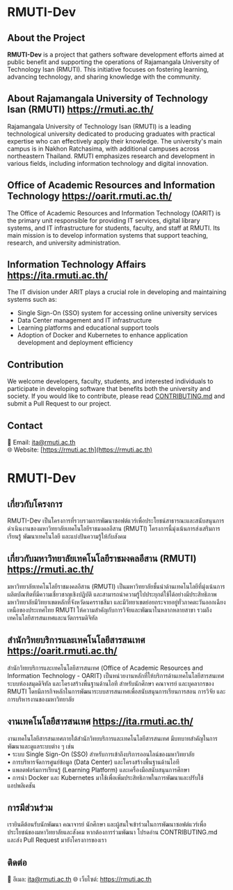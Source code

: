 # RMUTI-Dev

## About the Project
**RMUTI-Dev** is a project that gathers software development efforts aimed at public benefit and supporting the operations of Rajamangala University of Technology Isan (RMUTI). This initiative focuses on fostering learning, advancing technology, and sharing knowledge with the community.

## About Rajamangala University of Technology Isan (RMUTI) https://rmuti.ac.th/
Rajamangala University of Technology Isan (RMUTI) is a leading technological university dedicated to producing graduates with practical expertise who can effectively apply their knowledge. The university's main campus is in Nakhon Ratchasima, with additional campuses across northeastern Thailand. RMUTI emphasizes research and development in various fields, including information technology and digital innovation.

## Office of Academic Resources and Information Technology https://oarit.rmuti.ac.th/
The Office of Academic Resources and Information Technology (OARIT) is the primary unit responsible for providing IT services, digital library systems, and IT infrastructure for students, faculty, and staff at RMUTI. Its main mission is to develop information systems that support teaching, research, and university administration.

## Information Technology Affairs https://ita.rmuti.ac.th/
The IT division under ARIT plays a crucial role in developing and maintaining systems such as:
- Single Sign-On (SSO) system for accessing online university services
- Data Center management and IT infrastructure
- Learning platforms and educational support tools
- Adoption of Docker and Kubernetes to enhance application development and deployment efficiency

## Contribution
We welcome developers, faculty, students, and interested individuals to participate in developing software that benefits both the university and society. If you would like to contribute, please read [CONTRIBUTING.md](CONTRIBUTING.md) and submit a Pull Request to our project.

## Contact
📧 Email: ita@rmuti.ac.th  
🌐 Website: [https://rmuti.ac.th](https://rmuti.ac.th)

# RMUTI-Dev

## เกี่ยวกับโครงการ

RMUTI-Dev เป็นโครงการที่รวบรวมการพัฒนาซอฟต์แวร์เพื่อประโยชน์สาธารณะและสนับสนุนการดำเนินงานของมหาวิทยาลัยเทคโนโลยีราชมงคลอีสาน (RMUTI) โครงการนี้มุ่งเน้นการส่งเสริมการเรียนรู้ พัฒนาเทคโนโลยี และแบ่งปันความรู้ให้กับสังคม

## เกี่ยวกับมหาวิทยาลัยเทคโนโลยีราชมงคลอีสาน (RMUTI) https://rmuti.ac.th/

มหาวิทยาลัยเทคโนโลยีราชมงคลอีสาน (RMUTI) เป็นมหาวิทยาลัยชั้นนำด้านเทคโนโลยีที่มุ่งเน้นการผลิตบัณฑิตที่มีความเชี่ยวชาญเชิงปฏิบัติ และสามารถนำความรู้ไปประยุกต์ใช้ได้อย่างมีประสิทธิภาพ มหาวิทยาลัยมีวิทยาเขตหลักที่จังหวัดนครราชสีมา และมีวิทยาเขตย่อยกระจายอยู่ทั่วภาคตะวันออกเฉียงเหนือของประเทศไทย RMUTI ให้ความสำคัญกับการวิจัยและพัฒนาในหลากหลายสาขา รวมถึงเทคโนโลยีสารสนเทศและนวัตกรรมดิจิทัล

## สำนักวิทยบริการและเทคโนโลยีสารสนเทศ https://oarit.rmuti.ac.th/

สำนักวิทยบริการและเทคโนโลยีสารสนเทศ (Office of Academic Resources and Information Technology - OARIT) เป็นหน่วยงานหลักที่ให้บริการด้านเทคโนโลยีสารสนเทศ ระบบห้องสมุดดิจิทัล และโครงสร้างพื้นฐานด้านไอที สำหรับนักศึกษา คณาจารย์ และบุคลากรของ RMUTI โดยมีภารกิจหลักในการพัฒนาระบบสารสนเทศเพื่อสนับสนุนการเรียนการสอน การวิจัย และการบริหารงานของมหาวิทยาลัย

## งานเทคโนโลยีสารสนเทศ https://ita.rmuti.ac.th/

งานเทคโนโลยีสารสนเทศภายใต้สำนักวิทยบริการและเทคโนโลยีสารสนเทศ มีบทบาทสำคัญในการพัฒนาและดูแลระบบต่าง ๆ เช่น  
•	ระบบ Single Sign-On (SSO) สำหรับการเข้าถึงบริการออนไลน์ของมหาวิทยาลัย  
•	การบริหารจัดการศูนย์ข้อมูล (Data Center) และโครงสร้างพื้นฐานด้านไอที  
•	แพลตฟอร์มการเรียนรู้ (Learning Platform) และเครื่องมือสนับสนุนการศึกษา  
•	การนำ Docker และ Kubernetes มาใช้เพื่อเพิ่มประสิทธิภาพในการพัฒนาและปรับใช้แอปพลิเคชัน

## การมีส่วนร่วม

เรายินดีต้อนรับนักพัฒนา คณาจารย์ นักศึกษา และผู้สนใจเข้าร่วมในการพัฒนาซอฟต์แวร์เพื่อประโยชน์ของมหาวิทยาลัยและสังคม หากต้องการร่วมพัฒนา โปรดอ่าน CONTRIBUTING.md และส่ง Pull Request มายังโครงการของเรา

## ติดต่อ

📧 อีเมล: ita@rmuti.ac.th
🌐 เว็บไซต์: https://rmuti.ac.th

